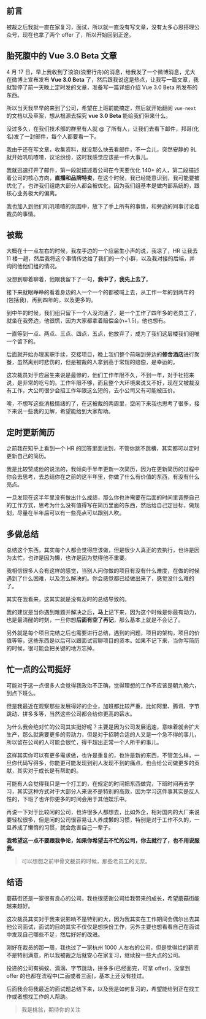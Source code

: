 ## 前言 

被裁之后我就一直在家复习，面试，所以就一直没有写文章，没有太多心思搭理公众号，现在也拿了两个 offer 了，所以开始回到正途。

##  胎死腹中的 Vue 3.0 Beta 文章
4  月 17 日，早上我收到了浪浪(浪里行舟)的消息，给我发了一个微博消息，尤大在微博上宣布发布 **Vue 3.0 Beta** 了，然后跟我说这是热点，让我写一篇文章，我就暂停了前一天晚上定时发的文章，准备写一篇详细介绍 Vue 3.0 Beta 所发布的东西。

所以当天我早早的来到了公司，希望在上班前能搞定，然后就开始翻阅 `vue-next` 的文档以及草案，想从根源去探究 **vue 3.0 Beta** 能给我们带来什么。

没过多久，在我们技术部的群里有人就 @ 了所有人，让我们去看下邮件，邦哥(化名)发了一封邮件，每个人都要看一下。

我由于还在写文章，收集资料，就没那么快去看邮件，不一会儿，突然安静的 9L 就开始叽叽喳喳，议论纷纷，这时我感觉应该是一件大事儿。

我就迅速打开了邮件，第一段就描述着公司在今天要优化 140+  的人，第二段描述着公司的核心方向，**直播和品牌特卖**，在这个时候，我已经能意识到，我可能要被优化了，也许我们组绝大部分人都会被优化，因为我们组基本是做内部系统的，跟核心业务极大的偏离。

我也加入到他们叽叽喳喳的氛围中，放下了手上所有的事情，和旁边的同事讨论着裁员的事情。

## 被裁 
大概在十一点左右的时候，我左手边的一个应届生小声的说，我凉了，HR 让我去 11 楼一趟，然后我将这个事情传达给了我们的一个小群，以及我对接的后端，并询问他他们组的情况。

没想到聊着聊着，他跟我留下了一句，**我中了，我先上去了**。

接下来就眼睁睁的看着身边的人一个一个的都被喊上去，从工作一年的到两年的(包括我)，再到四年的，以及更多的。

到中午的时候，我们组只留下一个人没沟通了，是一个工作了四年多的老员工了，就坐在我旁边，他很慌，因为大家都拿着赔偿金(n+1.5)，他也想有。

一直等到一点、两点、三点、四点，五点，他放弃了，成为了我们这层楼我们组唯一个留下的。

后面就开始办理离职手续，交接项目，晚上我们整个前端到旁边的**修舍酒店**进行聚餐，虽然离别时悲伤的，但是被裁的人拿到高于常规的赔偿，是幸运的。

这次裁员对于应届生来说是最惨的，他们工作年限不久，不到一年，对于社招来说，是非常的吃亏的。工作年限不够，而且整个大环境来说又不好，现在又被裁没有工作，大公司很少会招工作年限这么短的，去小公司又有可能被压价。

唉，不想写这些消极情绪的了，在这被裁的两周里，空闲下来我也思考了很多，接下来说一些我的见解，希望能给到大家帮助。

## 定时更新简历 
之前我在知乎上看到一个 HR 的回答里面说到，不管你跳不跳槽，其实都可以定时更新自己的简历。

我是比较赞成他的说法的，我倾向于半年更新一次简历，因为在更新简历的过程中你会去思考，去总结你在之前的这半年里，你做了什么有价值的东西，有没有什么亮点。

一旦发现在这半年里没有做出什么成绩，那么你也许需要在后面的时间里调整自己的工作方式，思考为什么没有值得写在简历里面的东西，然后给自己定目标，做规划，尽量在半年后可以有一些亮点可以跟别人吹。

## 多做总结
总结这个东西，其实每个人都会觉得应该做，但是很少人真正的去执行，也许是因为太忙，也许是因为懒，也许是因为觉得他不重要。

我相信很多人会有这样的感觉，当别人问你做的项目有没有什么难度，在做的时候遇到了什么困难，以及怎么解决的。你会感觉都已经做出来了，感觉没什么难的了。

其实在我看来，这其实就是没有及时的总结导致的。

我的建议是当你遇到难题并解决之后，**马上**记下来，因为这个时候是你最有动力，也是最清醒的时刻，一旦你想**后面有空了再记**，那么基本上就是不会记了。

另外就是每个项目完结之后也需要进行总结，遇到的问题，项目的架构，项目的价值等等，这些东西是以后可以跟面试官聊项目的资本。如果不记下来，当你写简历的时候，很可能会把关键的地方忘掉。

## 忙一点的公司挺好
可能对于这一点很多人会觉得我政治不正确，觉得理想的工作不应该是朝九晚六，到点下班么。

但是我最近在观察那些发展得好的企业，加班都比较严重，比如阿里、腾讯、字节跳动、拼多多等，当然这些公司都会给你更高的薪水。

为什么我会绝对忙的公司其实挺好呢？主要是因为公司发展迅速，意味着就会扩大生产，那么就需要更多的劳动力，但是对于招聘合适的人又是一个急不得的事儿，所以留在公司的人可能会很忙，得干超出正常一个人所干的事儿。

这样其实你可以有更多需求做，也许是重复的，也许是新的东西，不管怎么样，一旦你代码写得多，你能更可能发现到别人发现不到的痛点，也会给公司做更多的贡献，其实对于成长是有帮助的。

可能有人会觉得我只是一个打工的，在规定的时间把东西做完，下班时间再去学习，其实这种方式对于大部分人来说不是特别的高效，因为学习这件事其实是反人性的，下班了也许你更多的时间会用于其他娱乐中。

再说一下对于比较闲的公司，也许很多人都想去，比如外企，相对国内的大厂来说要轻松很多，但是闲的公司很容易让人养成懒的习惯，特别是对于工作不久的，一旦养成了懒惰的习惯，就会危害自己一辈子。

**我希望这一点不要跟我争论，如果你希望去不忙的公司，你去就行了，也不用说服我。**

>  可以想想之前甲骨文裁员的时候，那些老员工的无奈。

## 结语
蘑菇街还是一家很有良心的公司，我也很感谢公司给我带来的成长，希望蘑菇街能越来越好。

这次裁员其实对于我来说影响不是特别的大，因为我其实在工作期间会偶尔出去其他公司面试，面试的目的其实不仅仅是想换份工作，另外主要也想看看自己在面试中发现自己哪些不足，然后好好的改进。

 刚好在裁员的那一周，我也过了一家杭州 1000 人左右的公司，但是觉得给的薪资不是特别满意，所以我被裁之后就安心在家复习，继续投一些大点的公司。

投递的公司有蚂蚁、滴滴、字节跳动，拼多多(已经面完，可拿 offer)，没拿到 offer 的也都在流程中(二面或者三面)，基本上还没有挂过。

后面我会将我最近的面试题总结下来，以及我是如何复习的，希望能给到正在找工作或者想找工作的人帮助。

>  我是桃翁，期待你的关注
